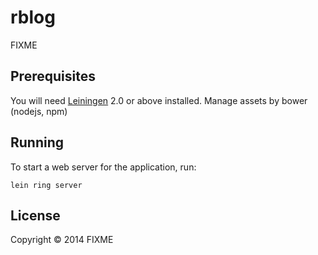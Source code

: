 # rblog

FIXME

## Prerequisites

You will need [Leiningen][1] 2.0 or above installed.
Manage assets by bower (nodejs, npm)


[1]: https://github.com/technomancy/leiningen


## Running

To start a web server for the application, run:

    lein ring server

## License

Copyright © 2014 FIXME
